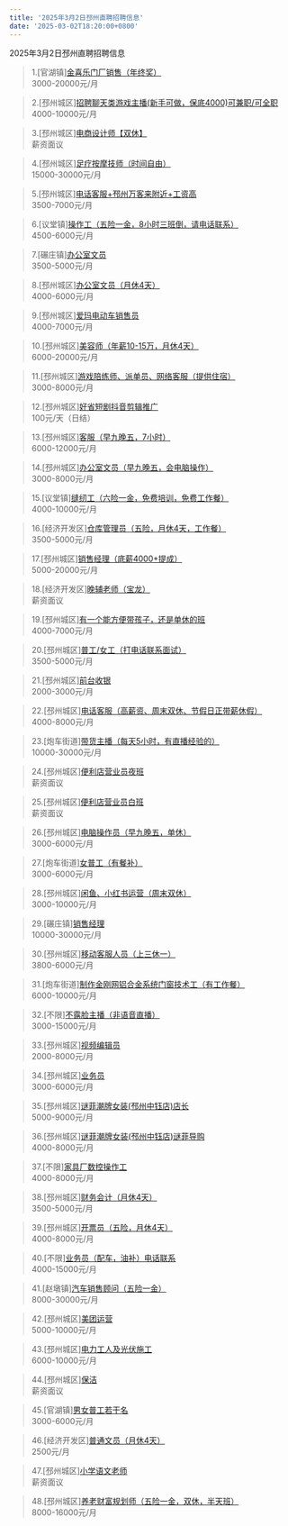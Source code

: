 ```yaml
---
title: '2025年3月2日邳州直聘招聘信息'
date: '2025-03-02T18:20:00+0800'
---
```

2025年3月2日邳州直聘招聘信息
<!--more-->
>1.[官湖镇][金喜乐门厂销售（年终奖）](https://www.pizhouzhipin.com/job/20187)<br>
>3000-20000元/月

>2.[邳州城区][招聘聊天类游戏主播(新手可做，保底4000)可兼职/可全职](https://www.pizhouzhipin.com/job/37637)<br>
>4000-10000元/月

>3.[邳州城区][电商设计师【双休】](https://www.pizhouzhipin.com/job/39546)<br>
>薪资面议

>4.[邳州城区][足疗按摩技师（时间自由）](https://www.pizhouzhipin.com/job/31736)<br>
>15000-30000元/月

>5.[邳州城区][电话客服+邳州万客来附近+工资高](https://www.pizhouzhipin.com/job/23336)<br>
>3500-7000元/月

>6.[议堂镇][操作工（五险一金，8小时三班倒，请电话联系）](https://www.pizhouzhipin.com/job/33221)<br>
>4500-6000元/月

>7.[碾庄镇][办公室文员](https://www.pizhouzhipin.com/job/17125)<br>
>3500-5000元/月

>8.[邳州城区][办公室文员（月休4天）](https://www.pizhouzhipin.com/job/39610)<br>
>4000-6000元/月

>9.[邳州城区][爱玛电动车销售员](https://www.pizhouzhipin.com/job/8023)<br>
>4000-7000元/月

>10.[邳州城区][美容师（年薪10-15万，月休4天）](https://www.pizhouzhipin.com/job/19016)<br>
>6000-20000元/月

>11.[邳州城区][游戏陪练师、派单员、网络客服（提供住宿）](https://www.pizhouzhipin.com/job/36236)<br>
>3000-8000元/月

>12.[邳州城区][好省短剧抖音剪辑推广](https://www.pizhouzhipin.com/job/39633)<br>
>100元/天（日结）

>13.[邳州城区][客服（早九晚五，7小时）](https://www.pizhouzhipin.com/job/39171)<br>
>6000-12000元/月

>14.[邳州城区][办公室文员（早九晚五，会电脑操作）](https://www.pizhouzhipin.com/job/37573)<br>
>3000-8000元/月

>15.[议堂镇][缝纫工（六险一金，免费培训，免费工作餐）](https://www.pizhouzhipin.com/job/34359)<br>
>4000-10000元/月

>16.[经济开发区][仓库管理员（五险，月休4天，工作餐）](https://www.pizhouzhipin.com/job/25420)<br>
>3500-5000元/月

>17.[邳州城区][销售经理（底薪4000+提成）](https://www.pizhouzhipin.com/job/39176)<br>
>5000-20000元/月

>18.[经济开发区][晚辅老师（宝龙）](https://www.pizhouzhipin.com/job/38764)<br>
>薪资面议

>19.[邳州城区][有一个能方便带孩子，还是单休的班](https://www.pizhouzhipin.com/job/26059)<br>
>4000-7000元/月

>20.[邳州城区][普工/女工（打电话联系面试）](https://www.pizhouzhipin.com/job/22295)<br>
>3500-5000元/月

>21.[邳州城区][前台收银](https://www.pizhouzhipin.com/job/38723)<br>
>2000-3000元/月

>22.[邳州城区][电话客服（高薪资、周末双休、节假日正带薪休假）](https://www.pizhouzhipin.com/job/31015)<br>
>4000-8000元/月

>23.[炮车街道][带货主播（每天5小时，有直播经验的）](https://www.pizhouzhipin.com/job/38603)<br>
>10000-30000元/月

>24.[邳州城区][便利店营业员夜班](https://www.pizhouzhipin.com/job/39638)<br>
>薪资面议

>25.[邳州城区][便利店营业员白班](https://www.pizhouzhipin.com/job/39637)<br>
>薪资面议

>26.[邳州城区][电脑操作员（早九晚五，单休）](https://www.pizhouzhipin.com/job/37073)<br>
>3000-6000元/月

>27.[炮车街道][女普工（有餐补）](https://www.pizhouzhipin.com/job/35718)<br>
>3000-6000元/月

>28.[邳州城区][闲鱼、小红书运营（周末双休）](https://www.pizhouzhipin.com/job/39547)<br>
>3000-10000元/月

>29.[碾庄镇][销售经理](https://www.pizhouzhipin.com/job/8544)<br>
>10000-30000元/月

>30.[邳州城区][移动客服人员（上三休一）](https://www.pizhouzhipin.com/job/37313)<br>
>3800-6000元/月

>31.[炮车街道][制作金刚网铝合金系统门窗技术工（有工作餐）](https://www.pizhouzhipin.com/job/31403)<br>
>6000-10000元/月

>32.[不限][不露脸主播（非语音直播）](https://www.pizhouzhipin.com/job/38885)<br>
>3000-15000元/月

>33.[邳州城区][视频编辑员](https://www.pizhouzhipin.com/job/39621)<br>
>2000-8000元/月

>34.[邳州城区][业务员](https://www.pizhouzhipin.com/job/35124)<br>
>3000-6000元/月

>35.[邳州城区][谜菲潮牌女装(邳州中钰店)店长](https://www.pizhouzhipin.com/job/38880)<br>
>5000-9000元/月

>36.[邳州城区][谜菲潮牌女装(邳州中钰店)谜菲导购](https://www.pizhouzhipin.com/job/38882)<br>
>4000-8000元/月

>37.[不限][家具厂数控操作工](https://www.pizhouzhipin.com/job/39211)<br>
>4000-8000元/月

>38.[邳州城区][财务会计（月休4天）](https://www.pizhouzhipin.com/job/26963)<br>
>3500-5000元/月

>39.[邳州城区][开票员（五险，月休4天）](https://www.pizhouzhipin.com/job/25171)<br>
>4000-8000元/月

>40.[不限][业务员（配车，油补）电话联系](https://www.pizhouzhipin.com/job/34661)<br>
>4000-15000元/月

>41.[赵墩镇][汽车销售顾问（五险一金）](https://www.pizhouzhipin.com/job/37041)<br>
>8000-30000元/月

>42.[邳州城区][美团运营](https://www.pizhouzhipin.com/job/39548)<br>
>5000-10000元/月

>43.[邳州城区][电力工人及光伏施工](https://www.pizhouzhipin.com/job/39620)<br>
>6000-10000元/月

>44.[邳州城区][保洁](https://www.pizhouzhipin.com/job/5729)<br>
>薪资面议

>45.[官湖镇][男女普工若干名](https://www.pizhouzhipin.com/job/38402)<br>
>3000-6000元/月

>46.[经济开发区][普通文员（月休4天）](https://www.pizhouzhipin.com/job/36600)<br>
>2500元/月

>47.[邳州城区][小学语文老师](https://www.pizhouzhipin.com/job/39233)<br>
>薪资面议

>48.[邳州城区][养老财富规划师（五险一金，双休，半天班）](https://www.pizhouzhipin.com/job/34809)<br>
>8000-16000元/月

